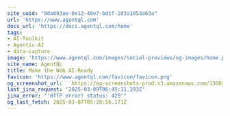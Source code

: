 ```yaml
---
site_uuid: "8da093ae-0e12-40e7-bd1f-2d3a1053a63a"
url: 'https://www.agentql.com'
docs_url: 'https://docs.agentql.com/home'
tags:
- AI-Toolkit
- Agentic-AI
- data-capture
image: 'https://www.agentql.com/images/social-previews/og-images/home.png'
site_name: AgentQL
title: Make the Web AI-Ready
favicon: 'https://www.agentql.com/favicon/favicon.png'
og_screenshot_url:   https://og-screenshots-prod.s3.amazonaws.com/1366x768/80/false/fae89d34a3d415c166516d7317a30624bd8997c7473419fe0760af28e572e4a7.jpeg
last_jina_request: '2025-03-09T06:45:11.293Z'
jina_error: "'HTTP error! status: 429'"
og_last_fetch: 2025-03-07T05:20:56.171Z
---
```


